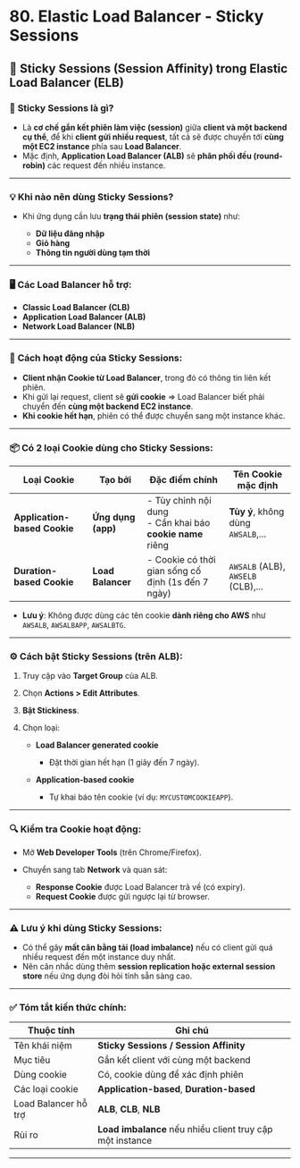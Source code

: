 # 80. Elastic Load Balancer - Sticky Sessions

## 🔁 **Sticky Sessions (Session Affinity)** trong Elastic Load Balancer (ELB)

### 📌 **Sticky Sessions là gì?**

* Là **cơ chế gắn kết phiên làm việc (session)** giữa **client và một backend cụ thể**, để khi **client gửi nhiều request**, tất cả sẽ được chuyển tới **cùng một EC2 instance** phía sau **Load Balancer**.
* Mặc định, **Application Load Balancer (ALB)** sẽ **phân phối đều (round-robin)** các request đến nhiều instance.

---

### 💡 **Khi nào nên dùng Sticky Sessions?**

* Khi ứng dụng cần lưu **trạng thái phiên (session state)** như:

  * **Dữ liệu đăng nhập**
  * **Giỏ hàng**
  * **Thông tin người dùng tạm thời**

---

### 🖥️ **Các Load Balancer hỗ trợ:**

* **Classic Load Balancer (CLB)**
* **Application Load Balancer (ALB)**
* **Network Load Balancer (NLB)**

---

### 🍪 **Cách hoạt động của Sticky Sessions:**

* **Client nhận Cookie từ Load Balancer**, trong đó có thông tin liên kết phiên.
* Khi gửi lại request, client sẽ **gửi cookie** => Load Balancer biết phải chuyển đến **cùng một backend EC2 instance**.
* **Khi cookie hết hạn**, phiên có thể được chuyển sang một instance khác.

---

### 📦 **Có 2 loại Cookie dùng cho Sticky Sessions:**

| Loại Cookie                  | Tạo bởi            | Đặc điểm chính                                               | Tên Cookie mặc định                |
| ---------------------------- | ------------------ | ------------------------------------------------------------ | ---------------------------------- |
| **Application-based Cookie** | **Ứng dụng (app)** | - Tùy chỉnh nội dung<br>- Cần khai báo **cookie name** riêng | **Tùy ý**, không dùng `AWSALB`,... |
| **Duration-based Cookie**    | **Load Balancer**  | - Cookie có thời gian sống cố định (1s đến 7 ngày)           | `AWSALB` (ALB), `AWSELB` (CLB),... |

* **Lưu ý**: Không được dùng các tên cookie **dành riêng cho AWS** như `AWSALB`, `AWSALBAPP`, `AWSALBTG`.

---

### ⚙️ **Cách bật Sticky Sessions (trên ALB):**

1. Truy cập vào **Target Group** của ALB.
2. Chọn **Actions > Edit Attributes**.
3. **Bật Stickiness**.
4. Chọn loại:

   * **Load Balancer generated cookie**

     * Đặt thời gian hết hạn (1 giây đến 7 ngày).
   * **Application-based cookie**

     * Tự khai báo tên cookie (ví dụ: `MYCUSTOMCOOKIEAPP`).

---

### 🔍 **Kiểm tra Cookie hoạt động:**

* Mở **Web Developer Tools** (trên Chrome/Firefox).
* Chuyển sang tab **Network** và quan sát:

  * **Response Cookie** được Load Balancer trả về (có expiry).
  * **Request Cookie** được gửi ngược lại từ browser.

---

### ⚠️ **Lưu ý khi dùng Sticky Sessions:**

* Có thể gây **mất cân bằng tải (load imbalance)** nếu có client gửi quá nhiều request đến một instance duy nhất.
* Nên cân nhắc dùng thêm **session replication hoặc external session store** nếu ứng dụng đòi hỏi tính sẵn sàng cao.

---

### ✅ **Tóm tắt kiến thức chính:**

| Thuộc tính           | Ghi chú                                                   |
| -------------------- | --------------------------------------------------------- |
| Tên khái niệm        | **Sticky Sessions / Session Affinity**                    |
| Mục tiêu             | Gắn kết client với cùng một backend                       |
| Dùng cookie          | Có, cookie dùng để xác định phiên                         |
| Các loại cookie      | **Application-based**, **Duration-based**                 |
| Load Balancer hỗ trợ | **ALB**, **CLB**, **NLB**                                 |
| Rủi ro               | **Load imbalance** nếu nhiều client truy cập một instance |

---
